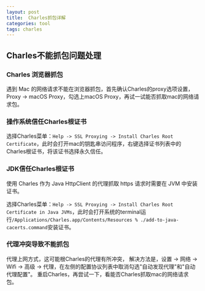 ```yaml
---
layout: post
title:  Charles抓包详解
categories: tool
tags: charles
---
```


## Charles不能抓包问题处理

### Charles 浏览器抓包

遇到 Mac 的网络请求不能在浏览器抓包，首先确认Charles的proxy选项设置，Proxy -> macOS Proxy，勾选上macOS Proxy，再试一试能否抓取mac的网络请求包。

### 操作系统信任Charles根证书

选择Charles菜单：`Help -> SSL Proxying -> Install Charles Root Certificate`，此时会打开mac的钥匙串访问程序，右键选择证书列表中的Charles根证书，将该证书选择永久信任。

### JDK信任Charles根证书

使用 Charles 作为 Java HttpClient 的代理抓取 https 请求时需要在 JVM 中安装证书。

选择Charles菜单：`Help -> SSL Proxying -> Install Charles Root Certificate in Java JVMs`，此时会打开系统的terminal运行`/Applications/Charles.app/Contents/Resources % ./add-to-java-cacerts.command`安装证书。

### 代理冲突导致不能抓包

代理上网方式，这可能根Charles的代理有所冲突，
解决方法是，设置 -> 网络 -> Wifi -> 高级 -> 代理，在左侧的配置协议列表中取消勾选"自动发现代理"和"自动代理配置"。
重启Charles，再尝试一下，看能否Charles抓取mac的网络请求包。
